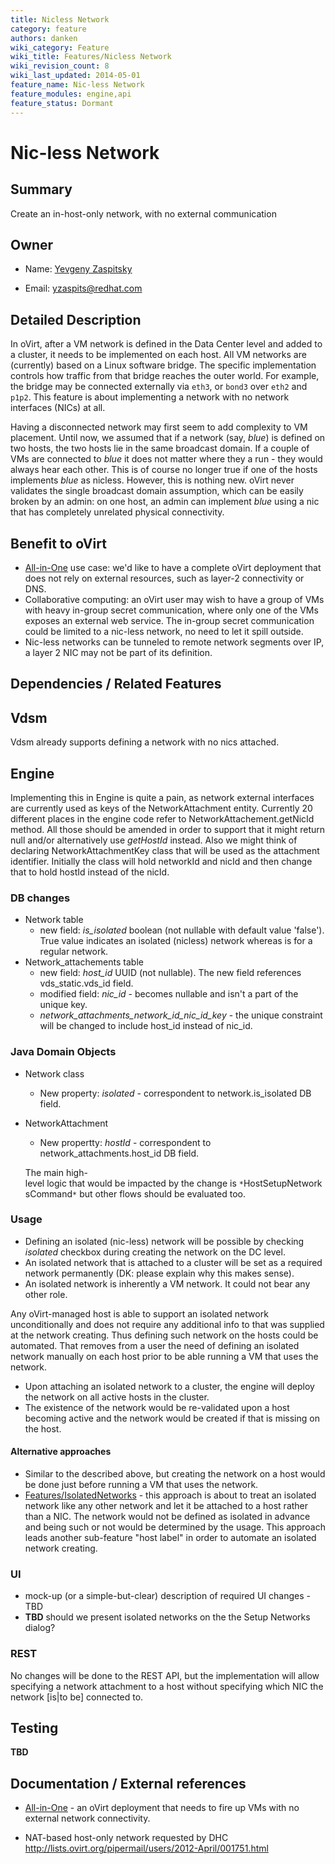 ```yaml
---
title: Nicless Network
category: feature
authors: danken
wiki_category: Feature
wiki_title: Features/Nicless Network
wiki_revision_count: 8
wiki_last_updated: 2014-05-01
feature_name: Nic-less Network
feature_modules: engine,api
feature_status: Dormant
---
```


# Nic-less Network

## Summary

Create an in-host-only network, with no external communication

## Owner

*   Name: [Yevgeny Zaspitsky](User:yevgenyz)

<!-- -->

*   Email: <yzaspits@redhat.com>

## Detailed Description

In oVirt, after a VM network is defined in the Data Center level and added to a cluster, it needs to be implemented on each host. All VM networks are (currently) based on a Linux software bridge. The specific implementation controls how traffic from that bridge reaches the outer world. For example, the bridge may be connected externally via `eth3`, or `bond3` over `eth2` and `p1p2`. This feature is about implementing a network with no network interfaces (NICs) at all.

Having a disconnected network may first seem to add complexity to VM placement. Until now, we assumed that if a network (say, *blue*) is defined on two hosts, the two hosts lie in the same broadcast domain. If a couple of VMs are connected to *blue* it does not matter where they a run - they would always hear each other. This is of course no longer true if one of the hosts implements *blue* as nicless. However, this is nothing new. oVirt never validates the single broadcast domain assumption, which can be easily broken by an admin: on one host, an admin can implement *blue* using a nic that has completely unrelated physical connectivity.

## Benefit to oVirt

*   [All-in-One](/develop/release-management/features/integration/allinone/) use case: we'd like to have a complete oVirt deployment that does not rely on external resources, such as layer-2 connectivity or DNS.
*   Collaborative computing: an oVirt user may wish to have a group of VMs with heavy in-group secret communication, where only one of the VMs exposes an external web service. The in-group secret communication could be limited to a nic-less network, no need to let it spill outside.
*   Nic-less networks can be tunneled to remote network segments over IP, a layer 2 NIC may not be part of its definition.

## Dependencies / Related Features

## Vdsm

Vdsm already supports defining a network with no nics attached.

## Engine

Implementing this in Engine is quite a pain, as network external interfaces are currently used as keys of the NetworkAttachment entity. Currently 20 different places in the engine code refer to NetworkAttachement.getNicId method. All those should be amended in order to support that it might return null and/or alternatively use *getHostId* instead. Also we might think of declaring NetworkAttachmentKey class that will be used as the attachment identifier. Initially the class will hold networkId and nicId and then change that to hold hostId instead of the nicId.

### DB changes

*   Network table
    -   new field: *is_isolated* boolean (not nullable with default value 'false'). True value indicates an isolated (nicless) network whereas is for a regular network.
*   Network_attachements table
    -   new field: *host_id* UUID (not nullable). The new field references vds_static.vds_id field.
    -   modified field: *nic_id* - becomes nullable and isn't a part of the unique key.
    -   *network_attachments_network_id_nic_id_key* - the unique constraint will be changed to include host_id instead of nic_id.

### Java Domain Objects

*   Network class
    -   New property: *isolated* - correspondent to network.is_isolated DB field.
*   NetworkAttachment
    -   New propertty: *hostId* - correspondent to network_attachments.host_id DB field.

      The main high-level logic that would be impacted by the change is `*`HostSetupNetworksCommand`*` but other flows should be evaluated too.

### Usage

*   Defining an isolated (nic-less) network will be possible by checking *isolated* checkbox during creating the network on the DC level.
*   An isolated network that is attached to a cluster will be set as a required network permanently (DK: please explain why this makes sense).
*   An isolated network is inherently a VM network. It could not bear any other role.

Any oVirt-managed host is able to support an isolated network unconditionally and does not require any additional info to that was supplied at the network creating. Thus defining such network on the hosts could be automated. That removes from a user the need of defining an isolated network manually on each host prior to be able running a VM that uses the network.

*   Upon attaching an isolated network to a cluster, the engine will deploy the network on all active hosts in the cluster.
*   The existence of the network would be re-validated upon a host becoming active and the network would be created if that is missing on the host.

#### Alternative approaches

*   Similar to the described above, but creating the network on a host would be done just before running a VM that uses the network.
*   [Features/IsolatedNetworks](/develop/release-management/features/network/isolatednetworks/) - this approach is about to treat an isolated network like any other network and let it be attached to a host rather than a NIC. The network would not be defined as isolated in advance and being such or not would be determined by the usage. This approach leads another sub-feature "host label" in order to automate an isolated network creating.

### UI

*   mock-up (or a simple-but-clear) description of required UI changes - TBD
*   **TBD** should we present isolated networks on the the Setup Networks dialog?

### REST

No changes will be done to the REST API, but the implementation will allow specifying a network attachment to a host without specifying which NIC the network [is|to be] connected to.

## Testing

**TBD**

## Documentation / External references

*   [All-in-One](/develop/release-management/features/integration/allinone/) - an oVirt deployment that needs to fire up VMs with no external network connectivity.

<!-- -->

*   NAT-based host-only network requested by DHC <http://lists.ovirt.org/pipermail/users/2012-April/001751.html>



